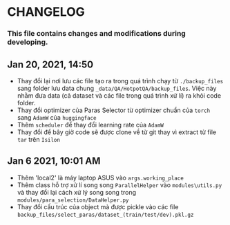 # CHANGELOG

### This file contains changes and modifications during developing.

## Jan 20, 2021, 14:50
- Thay đổi lại nơi lưu các file tạo ra trong quá trình chạy từ `./backup_files` sang folder lưu data chung `_data/QA/HotpotQA/backup_files`. Việc này nhằm đưa data (cả dataset và các file trong quá trình xử lí) ra khỏi code folder.
- Thay đổi optimizer của Paras Selector từ optimizer chuẩn của `torch` sang `AdamW` của `huggingface`
- Thêm `scheduler` để thay đổi learning rate của `AdamW`
- Thay đổi để bây giờ code sẽ được clone về từ git thay vì extract từ file `tar` trên `Isilon`


## Jan 6 2021, 10:01 AM
- Thêm 'local2' là máy laptop ASUS vào `args.working_place`
- Thêm class hỗ trợ xử lí song song `ParallelHelper` vào `modules\utils.py` và thay đổi lại cách xử lý song song trong `modules/para_selection/DataHelper.py`
- Thay đổi cấu trúc của object mà được pickle vào các file `backup_files/select_paras/dataset_(train/test/dev).pkl.gz`